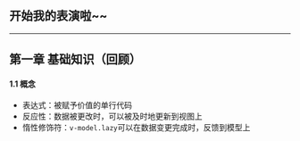 ## 开始我的表演啦~~

---

## 第一章 基础知识（回顾）

#### 1.1 概念

- 表达式：被赋予价值的单行代码
- 反应性：数据被更改时，可以被及时地更新到视图上
- 惰性修饰符：`v-model.lazy`可以在数据变更完成时，反馈到模型上
